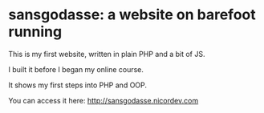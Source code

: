 # sansgodasse: a website on barefoot running

This is my first website, written in plain PHP and a bit of JS.

I built it before I began my online course.

It shows my first steps into PHP and OOP.

You can access it here: http://sansgodasse.nicordev.com
